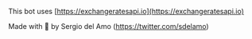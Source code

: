 This bot uses [https://exchangeratesapi.io](https://exchangeratesapi.io)

Made with 💙 by Sergio del Amo (https://twitter.com/sdelamo)